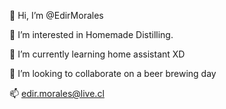 👋 Hi, I’m @EdirMorales

👀 I’m interested in Homemade Distilling.

🌱 I’m currently learning home assistant XD

💞️ I’m looking to collaborate on a beer brewing day

📫 edir.morales@live.cl
